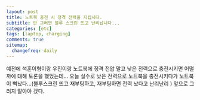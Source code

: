 ```yaml
---
layout: post
title: 노트북 충전 시 정격 전력을 지킵시다.
subtitle: 안 그러면 블루 스크린 뜨고 난리납니다...
categories: [etc]
tags: [laptop, charging]
comments: true
sitemap:
  changefreq: daily
---
```


예전에 석훈이형이랑 우진이랑 노트북에 정격 전압 말고 낮은 전력으로 충전시키면 어떨까에 대해 토론을 했었는데... 오늘 실수로 낮은 전력으로 노트북을 충전시키다가 노트북이 뻑났다...(블루스크린 뜨고 재부팅하고, 재부팅하면 전력 났다고 난리난리 ) 앞으로 그러지 말아야 겠다.